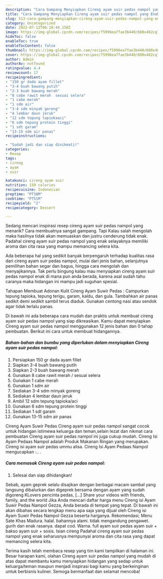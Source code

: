 ```yaml
---
description: "Cara Gampang Menyiapkan Cireng ayam suir pedas nampol yang Enak Banget, Buat Buka Puasa Lezat Sekali"
title: "Cara Gampang Menyiapkan Cireng ayam suir pedas nampol yang Enak Banget, Buat Buka Puasa Lezat Sekali"
slug: 513-cara-gampang-menyiapkan-cireng-ayam-suir-pedas-nampol-yang-enak-banget-buat-buka-puasa-lezat-sekali
category: Uncategorized
date: 2022-07-12T06:10:44.150Z
image: https://img-global.cpcdn.com/recipes/f5996ea7fae3b440/680x482cq70/cireng-ayam-suir-pedas-nampol-foto-resep-utama.jpg
hideToc: false
enableToc: true
enableTocContent: false
thumbnail: https://img-global.cpcdn.com/recipes/f5996ea7fae3b440/680x482cq70/cireng-ayam-suir-pedas-nampol-foto-resep-utama.jpg
cover: https://img-global.cpcdn.com/recipes/f5996ea7fae3b440/680x482cq70/cireng-ayam-suir-pedas-nampol-foto-resep-utama.jpg
author: Admin
authorAv: notfound
ratingvalue: 4.4
reviewcount: 17
recipeingredient:
- "150 gr dada ayam fillet"
- "3-4 buah bawang putih"
- "2-3 buah bawang merah"
- "8 cabe rawit merah  sesuai selera"
- "1 cabe merah"
- "1 sdm air"
- "3-4 sdm minyak goreng"
- "4 lembar daun jeruk"
- "12 sdm tepung tapiokaaci"
- "6 sdm tepung protein tinggi"
- "1 sdt garam"
- "13-15 sdm air panas"
recipeinstructions:

- "Sudah jadi dan siap dinikmati!"
categories:
- Resep
tags:
- cireng
- ayam
- suir

katakunci: cireng ayam suir 
nutrition: 159 calories
recipecuisine: Indonesian
preptime: "PT38M"
cooktime: "PT51M"
recipeyield: "2"
recipecategory: Dessert

---
```



Sedang mencari inspirasi resep cireng ayam suir pedas nampol yang menarik? Cara membuatnya sangat gampang. Tapi Kalau salah mengolah maka hasilnya tidak akan memuaskan dan justru cenderung tidak enak. Padahal cireng ayam suir pedas nampol yang enak selayaknya memiliki aroma dan cita rasa yang mampu memancing selera kita.


Ada beberapa hal yang sedikit banyak berpengaruh terhadap kualitas rasa dari cireng ayam suir pedas nampol, mulai dari jenis bahan, selanjutnya pemilihan bahan segar dan bagus, hingga cara mengolah dan menyajikannya. Tak perlu bingung kalau mau menyiapkan cireng ayam suir pedas nampol enak di mana pun anda berada, karena asal sudah tahu caranya maka hidangan ini mampu jadi suguhan spesial.

Tahapan Membuat Adonan Kulit Cireng Ayam Suwir Pedas : Campurkan tepung tapioka, tepung terigu, garam, kaldu, dan gula. Tambahkan air panas sedikit demi sedikit sambil terus diaduk. Gunakan centong nasi atau sendok agar tidak terlalu panas.


Di bawah ini ada beberapa cara mudah dan praktis untuk membuat cireng ayam suir pedas nampol yang siap dikreasikan. Kamu dapat menyiapkan Cireng ayam suir pedas nampol menggunakan 12 jenis bahan dan 0 tahap pembuatan. Berikut ini cara untuk membuat hidangannya.

<!--inarticleads1-->

##### Bahan-bahan dan bumbu yang diperlukan dalam menyiapkan Cireng ayam suir pedas nampol:

1. Persiapkan 150 gr dada ayam fillet
1. Siapkan 3-4 buah bawang putih
1. Siapkan 2-3 buah bawang merah
1. Gunakan 8 cabe rawit merah / sesuai selera
1. Gunakan 1 cabe merah
1. Gunakan 1 sdm air
1. Sediakan 3-4 sdm minyak goreng
1. Sediakan 4 lembar daun jeruk
1. Ambil 12 sdm tepung tapioka/aci
1. Gunakan 6 sdm tepung protein tinggi
1. Sediakan 1 sdt garam
1. Gunakan 13-15 sdm air panas


Cireng Ayam Suwir Pedas Cireng ayam suir pedas nampol sangat cocok untuk hidangan istimewa keluarga dan teman,selain lezat dan nikmat cara pembuatan Cireng ayam suir pedas nampol ini juga cukup mudah. Cireng Isi Ayam Pedaas Nampol adalah Produk Makanan Ringan yang merupakan. Cireng isi ayam suir pedas ummu alisa. Cireng Isi Ayam Pedaas Nampol mengucapkan :.. . 

<!--inarticleads2-->

##### Cara memasak Cireng ayam suir pedas nampol:


1. Selesai dan siap dihidangkan!

Sebab, ayam geprek selalu disajikan dengan berbagai macam sambal yang langsung dibalurkan dan digeprek bersama dengan ayam yang sudah digoreng KLovers pencinta pedas, […] Share your videos with friends, family, and the world Jika Anda mencari daftar harga menu Cireng isi Ayam Suwir Pedas Nampol Gezza, Anda berada di tempat yang tepat. Di bawah ini akan dibahas secara lengkap menu apa saja yang dijual oleh Cireng isi Ayam Suwir Pedas Nampol Gezza beserta harganya. Rekomendasi; Menu Sate Khas Madura. halal. bahannya alami. tidak mengandung pengawet. gurih dan enak rasanya. dapat cod. Warna. full ayam suir pedas ayam suir + bakso ayam suir + sosis. Isian cireng Padahal cireng ayam suir pedas nampol yang enak seharusnya mempunyai aroma dan cita rasa yang dapat memancing selera kita. 

Terima kasih telah membaca resep yang tim kami tampilkan di halaman ini. Besar harapan kami, olahan Cireng ayam suir pedas nampol yang mudah di atas dapat membantu kamu menyiapkan hidangan yang sedap untuk keluarga/teman maupun menjadi inspirasi bagi kamu yang berkeinginan untuk berbisnis kuliner. Semoga bermanfaat dan selamat mencoba!
